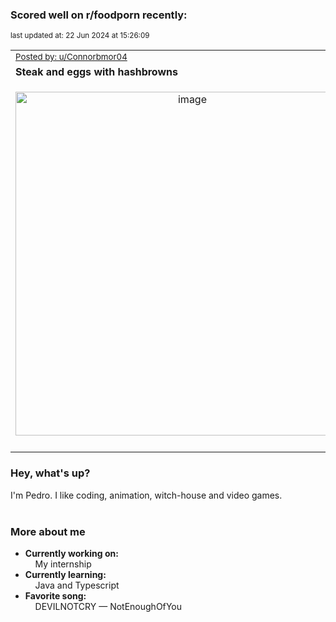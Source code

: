 ### Scored well on r/foodporn recently:

<p align="left"><sub>last updated at: 22 Jun 2024 at 15:26:09</sub></p>

|   |
| --- |
| <sub>[Posted by: u/Connorbmor04][source]</sub> |
| **Steak and eggs with hashbrowns** | 
|<p align="center"> <img alt="image" src="https://i.redd.it/ke9emaqu7f7d1.jpeg" width="550" /> </p>|
|   |

### Hey, what's up?

I'm Pedro. I like coding, animation, witch-house and video games.<br><br>

### More about me
- **Currently working on:**  
&nbsp;&nbsp;&nbsp;&nbsp;My internship
- **Currently learning:**  
&nbsp;&nbsp;&nbsp;&nbsp;Java and Typescript
- **Favorite song:**  
&nbsp;&nbsp;&nbsp;&nbsp;DEVILNOTCRY — NotEnoughOfYou<br><br>

  



  
  
  
[linkedin]: https://linkedin.com/in/pedro-h-r-gomes-8a487b14a/
[gmail]: mailto:pilique11@gmail.com
[source]: https://reddit.com/r/FoodPorn/comments/1dj5ow7/steak_and_eggs_with_hashbrowns/
[redditAPI]: https://www.reddit.com/dev/api/